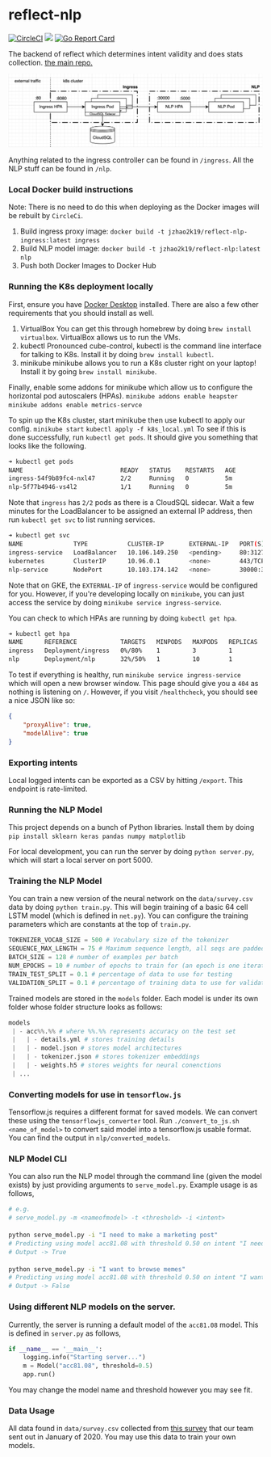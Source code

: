 # reflect-nlp

[![CircleCI](https://circleci.com/gh/jackyzha0/reflect-nlp.svg?style=svg)](https://circleci.com/gh/jackyzha0/reflect-nlp) [![](http://godoc.org/github.com/jackyzha0/reflect-nlp/ingress?status.svg)](http://godoc.org/github.com/jackyzha0/reflect-nlp/ingress) [![Go Report Card](https://goreportcard.com/badge/github.com/jackyzha0/reflect-nlp)](https://goreportcard.com/report/github.com/jackyzha0/reflect-nlp)

The backend of reflect which determines intent validity and does stats collection.
[the main repo.](https://github.com/jackyzha0/reflect-chrome)


![K8s cluster](readme_sources/diagram.png)

Anything related to the ingress controller can be found in `/ingress`. All the NLP stuff can be found in `/nlp`.

### Local Docker build instructions
Note: There is no need to do this when deploying as the Docker images will be rebuilt by `CircleCi`.
1. Build ingress proxy image: `docker build -t jzhao2k19/reflect-nlp-ingress:latest ingress`
2. Build NLP model image: `docker build -t jzhao2k19/reflect-nlp:latest nlp`
3. Push both Docker Images to Docker Hub


### Running the K8s deployment locally
First, ensure you have [Docker Desktop](https://www.docker.com/products/docker-desktop) installed. There are also a few other requirements that you should install as well.

1. VirtualBox
You can get this through homebrew by doing `brew install virtualbox`. VirtualBox allows us to run the VMs.
2. kubectl
Pronounced cube-control, kubectl is the command line interface for talking to K8s. Install it by doing `brew install kubectl`.
3. minikube
minikube allows you to run a K8s cluster right on your laptop! Install it by going `brew install minikube`. <br>

Finally, enable some addons for minikube which allow us to configure the horizontal pod autoscalers (HPAs).
`minikube addons enable heapster`
`minikube addons enable metrics-servce` <br>


To spin up the K8s cluster, start minikube then use kubectl to apply our config. 
`minikube start`
`kubectl apply -f k8s_local.yml`
To see if this is done successfully, run `kubectl get pods`. It should give you something that looks like the following.

```bash
➜ kubectl get pods
NAME                           READY   STATUS    RESTARTS   AGE
ingress-54f9b89fc4-nxl47       2/2     Running   0          5m
nlp-5f77b4946-vs4l2            1/1     Running   0          5m
```

Note that `ingress` has `2/2` pods as there is a CloudSQL sidecar. Wait a few minutes for the LoadBalancer to be assigned an external IP address, then run `kubectl get svc` to list running services.

```bash
➜ kubectl get svc
NAME              TYPE           CLUSTER-IP       EXTERNAL-IP   PORT(S)           AGE
ingress-service   LoadBalancer   10.106.149.250   <pending>     80:31274/TCP      7m
kubernetes        ClusterIP      10.96.0.1        <none>        443/TCP           7m
nlp-service       NodePort       10.103.174.142   <none>        30000:32610/TCP   7m
```

Note that on GKE, the `EXTERNAL-IP` of `ingress-service` would be configured for you. However, if you're developing locally on `minikube`, you can just access the service by doing `minikube service ingress-service`. <br>

You can check to which HPAs are running by doing `kubectl get hpa`.

```bash
➜ kubectl get hpa
NAME      REFERENCE            TARGETS   MINPODS   MAXPODS   REPLICAS   AGE
ingress   Deployment/ingress   0%/80%    1         3         1          9m
nlp       Deployment/nlp       32%/50%   1         10        1          9m
```

To test if everything is healthy, run `minikube service ingress-service` which will open a new browser window. This page should give you a `404` as nothing is listening on `/`. However, if you visit `/healthcheck`, you should see a nice JSON like so:

```json
{
	"proxyAlive": true,
	"modelAlive": true
}
```

### Exporting intents
Local logged intents can be exported as a CSV by hitting `/export`. This endpoint is rate-limited.

### Running the NLP Model
This project depends on a bunch of Python libraries. Install them by doing `pip install sklearn keras pandas numpy matplotlib` <br>

For local development, you can run the server by doing `python server.py`, which will start a local server on port 5000. 

### Training the NLP Model

You can train a new version of the neural network on the `data/survey.csv` data by doing `python train.py`. This will begin training of a basic 64 cell LSTM model (which is defined in `net.py`). You can configure the training parameters which are constants at the top of `train.py`.

```python
TOKENIZER_VOCAB_SIZE = 500 # Vocabulary size of the tokenizer
SEQUENCE_MAX_LENGTH = 75 # Maximum sequence length, all seqs are padded to this
BATCH_SIZE = 128 # number of examples per batch
NUM_EPOCHS = 10 # number of epochs to train for (an epoch is one iteration of the entire dataset)
TRAIN_TEST_SPLIT = 0.1 # percentage of data to use for testing
VALIDATION_SPLIT = 0.1 # percentage of training data to use for validation
```

Trained models are stored in the `models` folder. Each model is under its own folder whose folder structure looks as follows:

```python
models
 | - acc%%.%% # where %%.%% represents accuracy on the test set
 |   | - details.yml # stores training details
 |   | - model.json # stores model architectures
 |   | - tokenizer.json # stores tokenizer embeddings
 |   | - weights.h5 # stores weights for neural conenctions
 | ...
```

### Converting models for use in `tensorflow.js`
Tensorflow.js requires a different format for saved models. We can convert these using the `tensorflowjs_converter` tool. Run `./convert_to_js.sh <name_of_model>` to convert said model into a tensorflow.js usable format. You can find the output in `nlp/converted_models`.

### NLP Model CLI

You can also run the NLP model through the command line (given the model exists) by just providing arguments to `serve_model.py`. Example usage is as follows,

```bash
# e.g.
# serve_model.py -m <nameofmodel> -t <threshold> -i <intent>

python serve_model.py -i "I need to make a marketing post"
# Predicting using model acc81.08 with threshold 0.50 on intent "I need to make a marketing post"
# Output -> True

python serve_model.py -i "I want to browse memes"
# Predicting using model acc81.08 with threshold 0.50 on intent "I want to browse memes"
# Output -> False
```

### Using different NLP models on the server.

Currently, the server is running a default model of the `acc81.08` model. This is defined in `server.py` as follows,

```python
if __name__ == '__main__':
    logging.info("Starting server...")
    m = Model("acc81.08", threshold=0.5)
    app.run()
```

You may change the model name and threshold however you may see fit.

### Data Usage

All data found in `data/survey.csv` collected from [this survey](http://bit.ly/reflectdata) that our team sent out in January of 2020. You may use this data to train your own models.